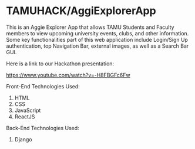 # TAMUHACK/AggiExplorerApp
This is an Aggie Explorer App that allows TAMU Students and Faculty members to view upcoming university events, clubs, and other information. Some key functionalities part of this web application include Login/Sign Up authentication, top Navigation Bar, external images, as well as a Search Bar GUI.

Here is a link to our Hackathon presentation:

https://www.youtube.com/watch?v=-H8FBGFc6Fw

Front-End Technologies Used:
1. HTML
2. CSS
3. JavaScript
4. ReactJS

Back-End Technologies Used:
1. Django

